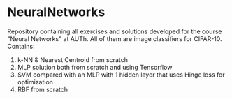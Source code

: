 # NeuralNetworks
Repository containing all exercises and solutions developed for the course "Neural Networks" at AUTh. All of them are image classifiers for CIFAR-10.
Contains: 
1. k-NN & Nearest Centroid from scratch
2. MLP solution both from scratch and using Tensorflow
3. SVM compared with an MLP with 1 hidden layer that uses Hinge loss for optimization
4. RBF from scratch
